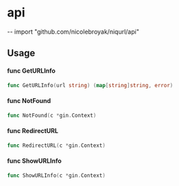 # api
--
    import "github.com/nicolebroyak/niqurl/api"


## Usage

#### func  GetURLInfo

```go
func GetURLInfo(url string) (map[string]string, error)
```

#### func  NotFound

```go
func NotFound(c *gin.Context)
```

#### func  RedirectURL

```go
func RedirectURL(c *gin.Context)
```

#### func  ShowURLInfo

```go
func ShowURLInfo(c *gin.Context)
```
